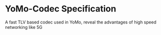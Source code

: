 # YoMo-Codec Specification

A fast TLV based codec used in YoMo, reveal the advantages of high speed networking like 5G
